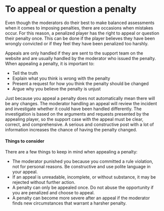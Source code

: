 # To appeal or question a penalty

Even though the moderators do their best to make balanced assessments when it comes to imposing penalties, there are occasions when mistakes occur. For this reason, a penalized player has the right to appeal or question their penalty once. This can be done if the player believes they have been wrongly convicted or if they feel they have been penalized too harshly.

Appeals are only handled if they are sent to the support team on the website and are usually handled by the moderator who issued the penalty. When appealing a penalty, it is important to:

* Tell the truth
* Explain what you think is wrong with the penalty
* Present a request for how you think the penalty should be changed
* Argue why you believe the penalty is unjust

Just because you appeal a penalty does not automatically mean there will be any changes. The moderator handling an appeal will review the incident and investigate whether it could have been handled differently. The investigation is based on the arguments and requests presented by the appealing player, so the support case with the appeal must be clear, correct, and comprehensive. A serious and constructive post with a lot of information increases the chance of having the penalty changed.

#### Things to consider&#x20;

There are a few things to keep in mind when appealing a penalty:

* The moderator punished you because you committed a rule violation, not for personal reasons. Be constructive and use polite language in your appeal.&#x20;
* If an appeal is unreadable, incomplete, or without substance, it may be rejected without further action.&#x20;
* A penalty can only be appealed once. Do not abuse the opportunity if you are penalized and choose to appeal.&#x20;
* A penalty can become more severe after an appeal if the moderator finds new circumstances that warrant a harsher penalty.
